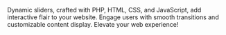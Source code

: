 Dynamic sliders, crafted with PHP, HTML, CSS, and JavaScript, add interactive flair to your website. Engage users with smooth transitions and customizable content display. Elevate your web experience!
